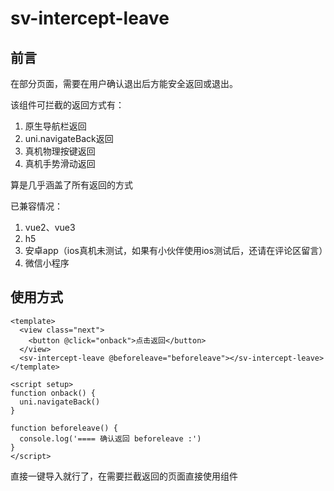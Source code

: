 # sv-intercept-leave

## 前言
在部分页面，需要在用户确认退出后方能安全返回或退出。

该组件可拦截的返回方式有：

1. 原生导航栏返回
2. uni.navigateBack返回
3. 真机物理按键返回
4. 真机手势滑动返回

算是几乎涵盖了所有返回的方式

已兼容情况：

1. vue2、vue3
2. h5
3. 安卓app（ios真机未测试，如果有小伙伴使用ios测试后，还请在评论区留言）
4. 微信小程序

## 使用方式

```
<template>
  <view class="next">
    <button @click="onback">点击返回</button>
  </view>
  <sv-intercept-leave @beforeleave="beforeleave"></sv-intercept-leave>
</template>

<script setup>
function onback() {
  uni.navigateBack()
}

function beforeleave() {
  console.log('==== 确认返回 beforeleave :')
}
</script>
```

直接一键导入就行了，在需要拦截返回的页面直接使用组件